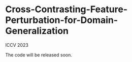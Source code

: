# Cross-Contrasting-Feature-Perturbation-for-Domain-Generalization
ICCV 2023

The code will be released soon.
